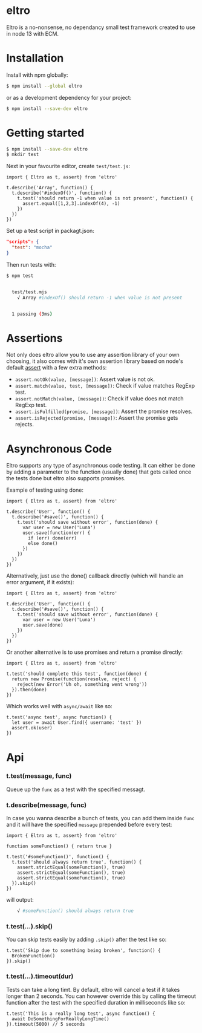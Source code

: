 # eltro
Eltro is a no-nonsense, no dependancy small test framework created to use in node 13 with ECM.

# Installation

Install with npm globally:

```bash
$ npm install --global eltro
```

or as a development dependency for your project:

```bash
$ npm install --save-dev eltro
```

# Getting started

```bash
$ npm install --save-dev eltro
$ mkdir test
```

Next in your favourite editor, create `test/test.js`:

```node
import { Eltro as t, assert} from 'eltro'

t.describe('Array', function() {
  t.describe('#indexOf()', function() {
    t.test('should return -1 when value is not present', function() {
      assert.equal([1,2,3].indexOf(4), -1)
    })
  })
})
```

Set up a test script in packagt.json:

```json
"scripts": {
  "test": "mocha"
}
```

Then run tests with:

```bash
$ npm test


  test/test.mjs
    √ Array #indexOf() should return -1 when value is not present


  1 passing (3ms)
```

#  Assertions

Not only does eltro allow you to use any assertion library of your own choosing, it also comes with it's own assertion library based on node's default [assert](https://nodejs.org/api/assert.html) with a few extra methods:

 * `assert.notOk(value, [message])`: Assert value is not ok.
 * `assert.match(value, test, [message])`: Check if value matches RegExp test.
 * `assert.notMatch(value, [message])`: Check if value does not match RegExp test.
 * `assert.isFulfilled(promise, [message])`: Assert the promise resolves.
 * `assert.isRejected(promise, [message])`: Assert the promise gets rejects.
 
 # Asynchronous Code

Eltro supports any type of asynchronous code testing. It can either be done by adding a parameter to the function (usually done) that gets called once the tests done but eltro also supports promises.

Example of testing using done:

```node
import { Eltro as t, assert} from 'eltro'

t.describe('User', function() {
  t.describe('#save()', function() {
    t.test('should save without error', function(done) {
      var user = new User('Luna')
      user.save(function(err) {
        if (err) done(err)
        else done()
      })
    })
  })
})
```

Alternatively, just use the done() callback directly (which will handle an error argument, if it exists):

```node
import { Eltro as t, assert} from 'eltro'

t.describe('User', function() {
  t.describe('#save()', function() {
    t.test('should save without error', function(done) {
      var user = new User('Luna')
      user.save(done)
    })
  })
})
```

Or another alternative is to use promises and return a promise directly:

```node
import { Eltro as t, assert} from 'eltro'

t.test('should complete this test', function(done) {
  return new Promise(function(resolve, reject) {
    reject(new Error('Uh oh, something went wrong'))
  }).then(done)
})
```

Which works well with `async/await` like so:

```node
t.test('async test', async function() {
  let user = await User.find({ username: 'test' })
  assert.ok(user)
})
```

# Api

### t.test(message, func)

Queue up the `func` as a test with the specified messagt.

### t.describe(message, func)

In case you wanna describe a bunch of tests, you can add them inside `func` and it will have the specified `message` prepended before every test:

```node
import { Eltro as t, assert} from 'eltro'

function someFunction() { return true }

t.test('#someFunction()', function() {
  t.test('should always return true', function() {
    assert.strictEqual(someFunction(), true)
    assert.strictEqual(someFunction(), true)
    assert.strictEqual(someFunction(), true)
  }).skip()
})
```

will output:

```bash
    √ #someFunction() should always return true
```

### t.test(...).skip()

You can skip tests easily by adding `.skip()` after the test like so:

```node
t.test('Skip due to something being broken', function() {
  BrokenFunction()
}).skip()
```

### t.test(...).timeout(dur)

Tests can take a long timt. By default, eltro will cancel a test if it takes longer than 2 seconds. You can however override this by calling the timeout function after the test with the specified duration in milliseconds like so:

```node
t.test('This is a really long test', async function() {
  await DoSomethingForReallyLongTime()
}).timeout(5000) // 5 seconds
```
